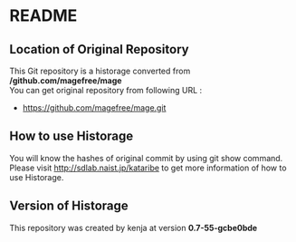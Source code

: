 # README
## Location of Original Repository
This Git repository is a historage converted from **/github.com/magefree/mage**  
You can get original repository from following URL :

- https://github.com/magefree/mage.git

## How to use Historage
You will know the hashes of original commit by using git show command.  
Please visit <http://sdlab.naist.jp/kataribe> to get more information of how to use Historage.

## Version of Historage
This repository was created by kenja at version **0.7-55-gcbe0bde**
